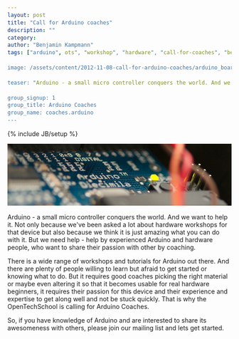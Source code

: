 ```yaml
---
layout: post
title: "Call for Arduino coaches"
description: ""
category: 
author: "Benjamin Kampmann"
tags: ["arduino", ots", "workshop", "hardware", "call-for-coaches", "berlin", "stockholm"]

image: /assets/content/2012-11-08-call-for-arduino-coaches/arduino_board.jpg

teaser: "Arduino - a small micro controller conquers the world. And we want to help it. Not only because we've been asked a lot about hardware workshops for that device but also because we think it is just amazing what you can do with it. But we need help - help by experienced Arduino and hardware people, who want to share their passion with other by coaching. We need you!"

group_signup: 1
group_title: Arduino Coaches
group_name: coaches.arduino
---
```

{% include JB/setup %}

![Arduino](/assets/content/2012-11-08-call-for-arduino-coaches/arduino_board.jpg)

Arduino - a small micro controller conquers the world. And we want to help it. Not only because we've been asked a lot about hardware workshops for that device but also because we think it is just amazing what you can do with it. But we need help - help by experienced Arduino and hardware people, who want to share their passion with other by coaching.

There is a wide range of workshops and tutorials for Arduino out there. And there are plenty of people willing to learn but afraid to get started or knowing what to do. But it requires good coaches picking the right material or maybe even altering it so that it becomes usable for real hardware beginners, it requires their passion for this device and their experience and expertise to get along well and not be stuck quickly. That is why the OpenTechSchool is calling for Arduino Coaches.

So, if you have knowledge of Arduino and are interested to share its awesomeness with others, please join our mailing list and lets get started.

